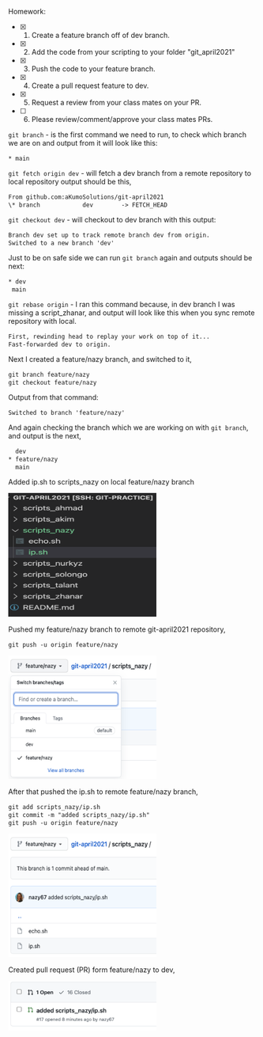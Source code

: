 Homework:

- [x] 1. Create a feature branch off of dev branch.
- [x] 2. Add the code from your scripting to your folder "git_april2021"
- [x] 3. Push the code to your feature branch.
- [x] 4. Create a pull request feature to dev.
- [x] 5. Request a review from your class mates on your PR.
- [ ] 6. Please review/comment/approve your class mates PRs.

`git branch` - is the first command we need to run, to check which branch we are on and output from it will look like this:

```
* main
```

`git fetch origin dev` -  will fetch a dev branch from a remote repository to local repository output should be this,

```
From github.com:aKumoSolutions/git-april2021
\* branch            dev        -> FETCH_HEAD

```

`git checkout dev` - will checkout to dev branch with this output:

```
Branch dev set up to track remote branch dev from origin.
Switched to a new branch 'dev'
```

Just to be on safe side we can run  `git branch` again and outputs should be next:

```
* dev
 main
```
 
`git rebase origin` - I ran this command because, in dev branch I was missing a script_zhanar, and output will look like this when you sync remote repository with local. 

```
First, rewinding head to replay your work on top of it...
Fast-forwarded dev to origin.
```

Next I created a feature/nazy branch, and switched to it,

```
git branch feature/nazy
git checkout feature/nazy
```

Output from that command:

```
Switched to branch 'feature/nazy'
```

And again checking the branch which we are working on with `git branch`, and output is the next,

```
  dev
* feature/nazy
  main
```

Added ip.sh to scripts_nazy on local feature/nazy branch

<img src="ip.png" alt="aws" width="300" height="250">

Pushed my feature/nazy branch to remote git-april2021 repository,

```
git push -u origin feature/nazy
```

<img src="feature.png" alt="aws" width="300" height="250">

After that pushed the ip.sh to remote feature/nazy branch,

```
git add scripts_nazy/ip.sh
git commit -m "added scripts_nazy/ip.sh"
git push -u origin feature/nazy
```

<img src="ip_sh_in_remote.png" alt="aws" width="300" height="250">

Created pull request (PR) form feature/nazy to dev,

<img src="PR.png" alt="aws" width="300" height="100">
